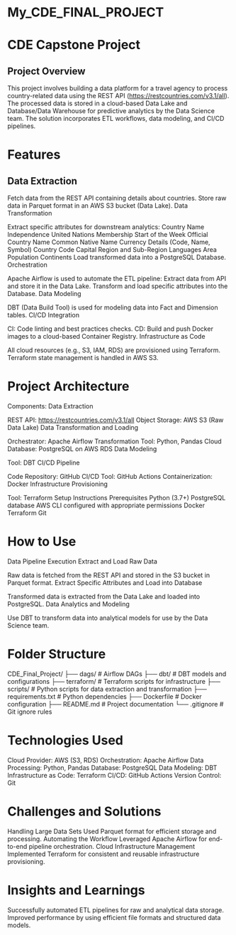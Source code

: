 # My_CDE_FINAL_PROJECT


# CDE Capstone Project
## Project Overview
This project involves building a data platform for a travel agency to process country-related data using the REST API (https://restcountries.com/v3.1/all). The processed data is stored in a cloud-based Data Lake and Database/Data Warehouse for predictive analytics by the Data Science team. The solution incorporates ETL workflows, data modeling, and CI/CD pipelines.

# Features
## Data Extraction

Fetch data from the REST API containing details about countries.
Store raw data in Parquet format in an AWS S3 bucket (Data Lake).
Data Transformation

Extract specific attributes for downstream analytics:
Country Name
Independence
United Nations Membership
Start of the Week
Official Country Name
Common Native Name
Currency Details (Code, Name, Symbol)
Country Code
Capital
Region and Sub-Region
Languages
Area
Population
Continents
Load transformed data into a PostgreSQL Database.
Orchestration

Apache Airflow is used to automate the ETL pipeline:
Extract data from API and store it in the Data Lake.
Transform and load specific attributes into the Database.
Data Modeling

DBT (Data Build Tool) is used for modeling data into Fact and Dimension tables.
CI/CD Integration

CI: Code linting and best practices checks.
CD: Build and push Docker images to a cloud-based Container Registry.
Infrastructure as Code

All cloud resources (e.g., S3, IAM, RDS) are provisioned using Terraform.
Terraform state management is handled in AWS S3.

# Project Architecture
Components:
Data Extraction

REST API: https://restcountries.com/v3.1/all
Object Storage: AWS S3 (Raw Data Lake)
Data Transformation and Loading

Orchestrator: Apache Airflow
Transformation Tool: Python, Pandas
Cloud Database: PostgreSQL on AWS RDS
Data Modeling

Tool: DBT
CI/CD Pipeline

Code Repository: GitHub
CI/CD Tool: GitHub Actions
Containerization: Docker
Infrastructure Provisioning

Tool: Terraform
Setup Instructions
Prerequisites
Python (3.7+)
PostgreSQL database
AWS CLI configured with appropriate permissions
Docker
Terraform
Git


# How to Use
Data Pipeline Execution
Extract and Load Raw Data

Raw data is fetched from the REST API and stored in the S3 bucket in Parquet format.
Extract Specific Attributes and Load into Database

Transformed data is extracted from the Data Lake and loaded into PostgreSQL.
Data Analytics and Modeling

Use DBT to transform data into analytical models for use by the Data Science team.



# Folder Structure

CDE_Final_Project/
├── dags/                          # Airflow DAGs
├── dbt/                           # DBT models and configurations
├── terraform/                     # Terraform scripts for infrastructure
├── scripts/                       # Python scripts for data extraction and transformation
├── requirements.txt               # Python dependencies
├── Dockerfile                     # Docker configuration
├── README.md                      # Project documentation
└── .gitignore                     # Git ignore rules


# Technologies Used

Cloud Provider: AWS (S3, RDS)
Orchestration: Apache Airflow
Data Processing: Python, Pandas
Database: PostgreSQL
Data Modeling: DBT
Infrastructure as Code: Terraform
CI/CD: GitHub Actions
Version Control: Git

# Challenges and Solutions
Handling Large Data Sets
Used Parquet format for efficient storage and processing.
Automating the Workflow
Leveraged Apache Airflow for end-to-end pipeline orchestration.
Cloud Infrastructure Management
Implemented Terraform for consistent and reusable infrastructure provisioning.

# Insights and Learnings

Successfully automated ETL pipelines for raw and analytical data storage.
Improved performance by using efficient file formats and structured data models.
